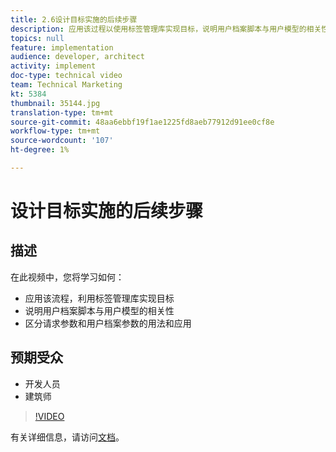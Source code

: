 ```yaml
---
title: 2.6设计目标实施的后续步骤
description: 应用该过程以使用标签管理库实现目标，说明用户档案脚本与用户模型的相关性，区分请求参数和用户档案参数的用法和应用
topics: null
feature: implementation
audience: developer, architect
activity: implement
doc-type: technical video
team: Technical Marketing
kt: 5384
thumbnail: 35144.jpg
translation-type: tm+mt
source-git-commit: 48aa6ebbf19f1ae1225fd8aeb77912d91ee0cf8e
workflow-type: tm+mt
source-wordcount: '107'
ht-degree: 1%

---
```



# 设计目标实施的后续步骤

## 描述

在此视频中，您将学习如何：

* 应用该流程，利用标签管理库实现目标
* 说明用户档案脚本与用户模型的相关性
* 区分请求参数和用户档案参数的用法和应用

## 预期受众

* 开发人员
* 建筑师

>[!VIDEO](https://video.tv.adobe.com/v/35144/?quality=12)

有关详细信息，请访问[文档](https://docs.adobe.com/content/help/en/target/using/implement-target/implementing-target.html)。
